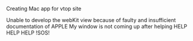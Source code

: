 Creating Mac app for vtop site

Unable to develop the webKit view because of faulty and insufficient documentation of APPLE
My window is not coming up after helping
HELP
HELP
HELP
!SOS!
